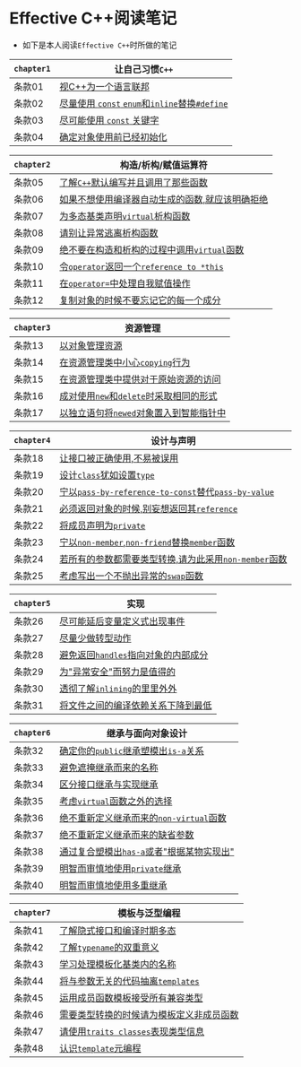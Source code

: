 # Effective C++阅读笔记
- 如下是本人阅读`Effective C++`时所做的笔记

|`chapter1`|让自己习惯`C++`|
|---|---|
|条款01|[视C++为一个语言联邦](./chapter1/rule01.md)|
|条款02|[尽量使用 `const` `enum`和`inline`替换`#define`](./chapter1/rule02.md)| 
|条款03|[尽可能使用 `const` 关键字](./chapter1/rule03.md)|
|条款04|[确定对象使用前已经初始化](./chapter1/rule04.md)|

|`chapter2`|构造/析构/赋值运算符|
|---|---|
|条款05|[了解`C++`默认编写并且调用了那些函数](./chapter2/rule05.md)|
|条款06|[如果不想使用编译器自动生成的函数,就应该明确拒绝](./chapter2/rule06.md)|
|条款07|[为多态基类声明`virtual`析构函数](./chapter2/rule07.md)|
|条款08|[请别让异常逃离析构函数](./chapter2/rule08.md)|
|条款09|[绝不要在构造和析构的过程中调用`virtual`函数](./chapter2/rule09.md)|
|条款10|[令`operator`返回一个`reference to *this`](./chapter2/rule10.md)|
|条款11|[在`operator=`中处理自我赋值操作](./chapter2/rule11.md)|
|条款12|[复制对象的时候不要忘记它的每一个成分](./chapter2/rule12.md)|

|`chapter3`|资源管理|
|---|---|
|条款13|[以对象管理资源](./chapter3/rule13.md)|
|条款14|[在资源管理类中小心`copying`行为](./chapter3/rule14.md)|
|条款15|[在资源管理类中提供对于原始资源的访问](./chapter3/rule15.md)|
|条款16|[成对使用`new`和`delete`时采取相同的形式](./chapter3/rule16.md)|
|条款17|[以独立语句将`newed`对象置入到智能指针中](./chapter3/rule17.md)|

|`chapter4`|设计与声明|
|---|---|
|条款18|[让接口被正确使用,不易被误用](./chapter4/rule18.md)|
|条款19|[设计`class`犹如设置`type`](./chapter4/rule19.md)|
|条款20|[宁以`pass-by-reference-to-const`替代`pass-by-value`](./chapter4/rule20.md)|
|条款21|[必须返回对象的时候,别妄想返回其`reference`](./chapter4/rule21.md)|
|条款22|[将成员声明为`private`](./chapter4/rule22.md)|
|条款23|[宁以`non-member`,`non-friend`替换`member`函数](./chapter4/rule23.md)|
|条款24|[若所有的参数都需要类型转换,请为此采用`non-member`函数](./chapter4/rule24.md)|
|条款25|[考虑写出一个不抛出异常的`swap`函数](./chapter4/rule25.md)|

|`chapter5`|实现|
|---|---|
|条款26|[尽可能延后变量定义式出现事件](./chapter5/rule26.md)|
|条款27|[尽量少做转型动作](./chapter5/rule27.md)|
|条款28|[避免返回`handles`指向对象的内部成分](./chapter5/rule28.md)|
|条款29|[为"异常安全"而努力是值得的](./chapter/rule29.md)|
|条款30|[透彻了解`inlining`的里里外外](./chapter5/rule30.md)|
|条款31|[将文件之间的编译依赖关系下降到最低](./chapter5/rule31.md)|

|`chapter6`|继承与面向对象设计|
|---|---|
|条款32|[确定你的`public`继承塑模出`is-a`关系](./chapter6/rule32.md)|
|条款33|[避免遮掩继承而来的名称](./chapter6/rule33.md)|
|条款34|[区分接口继承与实现继承](./chapter6/rule34.md)|
|条款35|[考虑`virtual`函数之外的选择](./chapter6/rule35.md)|
|条款36|[绝不重新定义继承而来的`non-virtual`函数](./chapter6/rule36.md)|
|条款37|[绝不重新定义继承而来的缺省参数](./chapter6/rule37.md)|
|条款38|[通过复合塑模出`has-a`或者"根据某物实现出"](./chapter6/rule38.md)|
|条款39|[明智而审慎地使用`private`继承](./chapter6/rule39.md)|
|条款40|[明智而审慎地使用多重继承](./chapter6/rule40.md)|

|`chapter7`|模板与泛型编程|
|---|---|
|条款41|[了解隐式接口和编译时期多态](./chapter7/rule41.md)|
|条款42|[了解`typename`的双重意义](./chapter7/rule42.md)|
|条款43|[学习处理模板化基类内的名称](./chapter7/rule43.md)|
|条款44|[将与参数无关的代码抽离`templates`](./chapter7/rule44.md)|
|条款45|[运用成员函数模板接受所有兼容类型](./chapter7/rule45.md)|
|条款46|[需要类型转换的时候请为模板定义非成员函数](./chapter7/rule46.md)|
|条款47|[请使用`traits classes`表现类型信息](./chapter7/rule47.md)|
|条款48|[认识`template`元编程](./chapter7/rule48.md)|